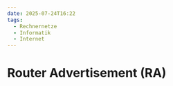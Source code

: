 ```yaml
---
date: 2025-07-24T16:22
tags:
  - Rechnernetze
  - Informatik
  - Internet
---
```

>

# Router Advertisement (RA)